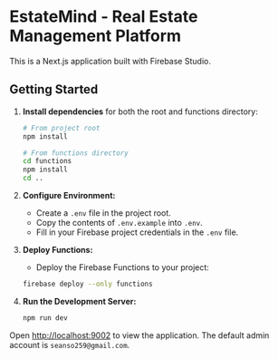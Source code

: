 
# EstateMind - Real Estate Management Platform

This is a Next.js application built with Firebase Studio.

## Getting Started

1.  **Install dependencies** for both the root and functions directory:
    ```bash
    # From project root
    npm install

    # From functions directory
    cd functions
    npm install
    cd ..
    ```

2.  **Configure Environment:**
    *   Create a `.env` file in the project root.
    *   Copy the contents of `.env.example` into `.env`.
    *   Fill in your Firebase project credentials in the `.env` file.

3.  **Deploy Functions:**
    *   Deploy the Firebase Functions to your project:
    ```bash
    firebase deploy --only functions
    ```

4.  **Run the Development Server:**
    ```bash
    npm run dev
    ```

Open [http://localhost:9002](http://localhost:9002) to view the application. The default admin account is `seanso259@gmail.com`.
